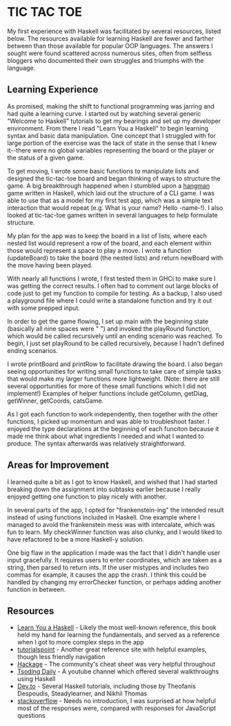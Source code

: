 # TIC TAC TOE

My first experience with Haskell was facilitated by several resources, listed below. The resources available for learning Haskell are fewer and farther between than those available for popular OOP languages. The answers I sought were found scattered across numerous sites, often from selfless bloggers who documented their own struggles and triumphs with the language.

## Learning Experience

As promised, making the shift to functional programming was jarring and had quite a learning curve. I started out by watching several generic "Welcome to Haskell" tutorials to get my bearings and set up my developer environment. From there I read "Learn You a Haskell" to begin learning syntax and basic data manipulation. One concept that I struggled with for large portion of the exercise was the lack of state in the sense that I knew it--there were no global variables representing the board or the player or the status of a given game.

To get moving, I wrote some basic functions to manipulate lists and designed the tic-tac-toe board and began thinking of ways to structure the game. A big breakthrough happened when I stumbled upon a [hangman](https://gist.github.com/Epitaph64/0cb73c025e5db56da969) game written in Haskell, which laid out the structure of a CLI game. I was able to use that as a model for my first test app, which was a simple text interaction that would repeat (e.g. What is your name? Hello -name-!). I also looked at tic-tac-toe games written in several languages to help formulate structure.

My plan for the app was to keep the board in a list of lists, where each nested list would represent a row of the board, and each element within those would represent a space to play a move. I wrote a function (updateBoard) to take the board (the nested lists) and return newBoard with the move having been played.

With nearly all functions I wrote, I first tested them in GHCi to make sure I was getting the correct results. I often had to comment out large blocks of code just to get my function to compile for testing. As a backup, I also used a playground file where I could write a standalone function and try it out with some prepped input.

In order to get the game flowing, I set up main with the beginning state (basically all nine spaces were " ") and invoked the playRound function, which would be called recursively until an ending scenario was reached. To begin, I just set playRound to be called recursively, because I hadn't defined ending scenarios.

I wrote printBoard and printRow to facilitate drawing the board. I also began seeing opportunities for writing small functions to take care of simple tasks that would make my larger functions more lightweight. (Note: there are still several opportunities for more of these small functions which I did not implement!) Examples of helper functions include getColumn, getDiag, getWinner, getCoords, catsGame.

As I got each function to work independently, then together with the other functions, I picked up momentum and was able to troubleshoot faster. I enjoyed the type declarations at the beginning of each funciton because it made me think about what ingredients I needed and what I wanted to produce. The syntax afterwards was relatively straightforward.

## Areas for Improvement

I learned quite a bit as I got to know Haskell, and wished that I had started breaking down the assignment into subtasks earlier because I really enjoyed getting one function to play nicely with another.

In several parts of the app, I opted for "frankenstein-ing" the intended result instead of using functions included in Haskell. One example where I managed to avoid the frankenstein mess was with intercalate, which was fun to learn. My checkWinner function was also clunky, and I would liked to have refactored to be a more Haskell-y solution.

One big flaw in the application I made was the fact that I didn't handle user input gracefully. It requires users to enter coordinates, which are taken as a string, then parsed to return ints. If the user mistypes and includes two commas for example, it causes the app the crash. I think this could be handled by changing my errorChecker function, or perhaps adding another function in between.

## Resources

* [Learn You a Haskell](http://learnyouahaskell.com/) - Likely the most well-known reference, this book held my hand for learning the fundamentals, and served as a reference when I got to more complex steps in the app
* [tutorialspoint](https://www.tutorialspoint.com/haskell/) - Another great reference site with helpful examples, though less friendly navigation
* [Hackage](https://hackage.haskell.org/) - The community's cheat sheet was very helpful throughout
* [Tsoding Daily](https://www.youtube.com/c/TsodingDaily) - A youtube channel which offered several walkthroughs using Haskell
* [Dev.to](https://dev.to/) - Several Haskell tutorials, including those by Theofanis Despoudis, Steadylearner, and Nikhil Thomas
* [stackoverflow](https://stackoverflow.com/) - Needs no introduction, I was surprised at how helpful most of the responses were, compared with responses for JavaScript questions
